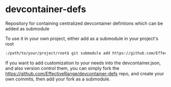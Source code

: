 # devcontainer-defs
Repository for containing centralized devcontainer defintions which can be added as submodule

To use it in your own project, either add as a submodule in your project's root

```bash
:/path/to/your/project/root$ git submodule add https://github.com/EffectiveRange/devcontainer-defs .devcontainer
```

If you want to add customization to your needs into the devcontainer.json, and also version control them, you can simply fork the https://github.com/EffectiveRange/devcontainer-defs repo, and create your own commits, then add your fork as a submodule.

